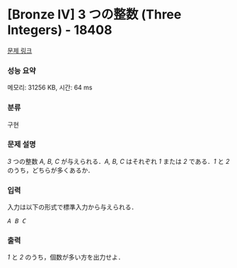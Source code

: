 # [Bronze IV] 3 つの整数 (Three Integers) - 18408 

[문제 링크](https://www.acmicpc.net/problem/18408) 

### 성능 요약

메모리: 31256 KB, 시간: 64 ms

### 분류

구현

### 문제 설명

<p><var>3</var> つの整数 <var>A, B, C</var> が与えられる．<var>A, B, C</var> はそれぞれ <var>1</var> または <var>2</var> である．<var>1</var> と <var>2</var> のうち，どちらが多くあるか．</p>

### 입력 

 <p>入力は以下の形式で標準入力から与えられる．</p>

<pre><var>A</var> <var>B</var> <var>C</var></pre>

### 출력 

 <p><var>1</var> と <var>2</var> のうち，個数が多い方を出力せよ．</p>

